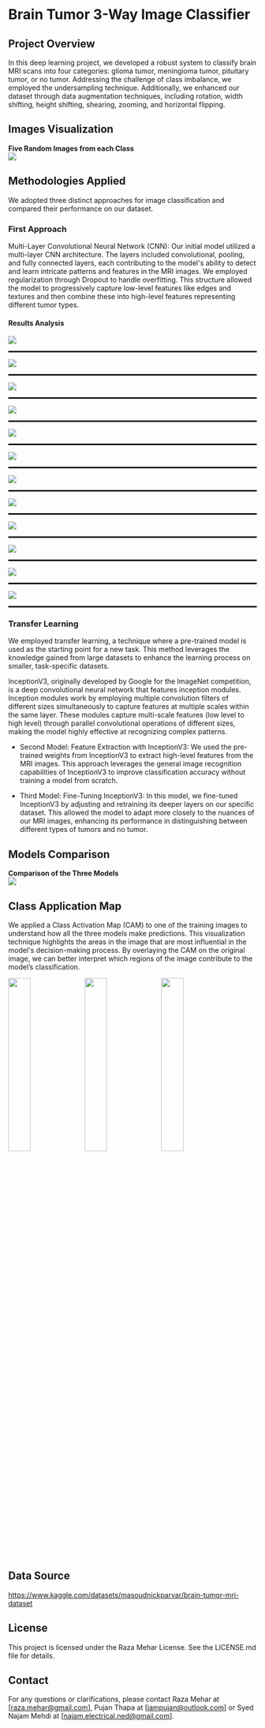 # Brain Tumor 3-Way Image Classifier

## Project Overview
In this deep learning project, we developed a robust system to classify brain MRI scans into four categories: glioma tumor, meningioma tumor, pituitary tumor, or no tumor. Addressing the challenge of class imbalance, we employed the undersampling technique. Additionally, we enhanced our dataset through data augmentation techniques, including rotation, width shifting, height shifting, shearing, zooming, and horizontal flipping.

## Images Visualization
<div><b>Five Random Images from each Class</b></div>

<div>
  <img src='docs/review_images1.png'>
</div>

## Methodologies Applied
We adopted three distinct approaches for image classification and compared their performance on our dataset.

### First Approach
Multi-Layer Convolutional Neural Network (CNN): Our initial model utilized a multi-layer CNN architecture. The layers included convolutional, pooling, and fully connected layers, each contributing to the model's ability to detect and learn intricate patterns and features in the MRI images. We employed regularization through Dropout to handle overfitting. This structure allowed the model to progressively capture low-level features like edges and textures and then combine these into high-level features representing different tumor types.

#### Results Analysis
<div>
  <img src='docs/g1.png'>
</div>
<hr style="border: 1px solid black;"/>

<div>
  <img src='docs/g2.png'>
</div>
<hr style="border: 1px solid black;"/>

<div>
  <img src='docs/g3.png'>
</div>
<hr style="border: 1px solid black;"/>

<div>
  <img src='docs/m1.png'>
</div>
<hr style="border: 1px solid black;"/>

<div>
  <img src='docs/m2.png'>
</div>
<hr style="border: 1px solid black;"/>

<div>
  <img src='docs/m3.png'>
</div>
<hr style="border: 1px solid black;"/>

<div>
  <img src='docs/n1.png'>
</div>
<hr style="border: 1px solid black;"/>

<div>
  <img src='docs/n2.png'>
</div>
<hr style="border: 1px solid black;"/>

<div>
  <img src='docs/n3.png'>
</div>
<hr style="border: 1px solid black;"/>

<div>
  <img src='docs/p1.png'>
</div>
<hr style="border: 1px solid black;"/>

<div>
  <img src='docs/p2.png'>
</div>
<hr style="border: 1px solid black;"/>

<div>
  <img src='docs/p3.png'>
</div>
<hr style="border: 1px solid black;"/>

### Transfer Learning
We employed transfer learning, a technique where a pre-trained model is used as the starting point for a new task. This method leverages the knowledge gained from large datasets to enhance the learning process on smaller, task-specific datasets.

InceptionV3, originally developed by Google for the ImageNet competition, is a deep convolutional neural network that features inception modules. Inception modules work by employing multiple convolution filters of different sizes simultaneously to capture features at multiple scales within the same layer. These modules capture multi-scale features (low level to high level) through parallel convolutional operations of different sizes, making the model highly effective at recognizing complex patterns.

- Second Model: Feature Extraction with InceptionV3: We used the pre-trained weights from InceptionV3 to extract high-level features from the MRI images. This approach leverages the general image recognition capabilities of InceptionV3 to improve classification accuracy without training a model from scratch.

- Third Model: Fine-Tuning InceptionV3: In this model, we fine-tuned InceptionV3 by adjusting and retraining its deeper layers on our specific dataset. This allowed the model to adapt more closely to the nuances of our MRI images, enhancing its performance in distinguishing between different types of tumors and no tumor.

## Models Comparison
<div><b>Comparison of the Three Models</b></div>

<div>
  <img src='docs/model_comparison.png'>
</div>

## Class Application Map
We applied a Class Activation Map (CAM) to one of the training images to understand how all the three models make predictions. This visualization technique highlights the areas in the image that are most influential in the model's decision-making process. By overlaying the CAM on the original image, we can better interpret which regions of the image contribute to the model’s classification.

<p float="left">
  <img src="docs/cam1.png" width="30%" />
  <img src="docs/cam2.png" width="30%" /> 
  <img src="docs/cam3.png" width="30%" />
</p>


## Data Source
https://www.kaggle.com/datasets/masoudnickparvar/brain-tumor-mri-dataset

## License
This project is licensed under the Raza Mehar License. See the LICENSE.md file for details.

## Contact
For any questions or clarifications, please contact Raza Mehar at [raza.mehar@gmail.com], Pujan Thapa at [iampujan@outlook.com] or Syed Najam Mehdi at [najam.electrical.ned@gmail.com].
